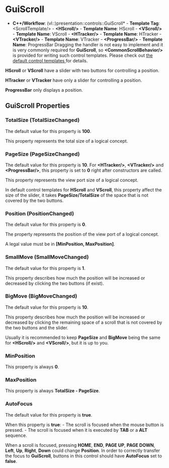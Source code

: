 # GuiScroll

- **C++/Workflow**: (vl::)presentation::controls::GuiScroll* - **Template Tag**: \<ScrollTemplate/\> - **\<HScroll/\>** - **Template Name**: HScroll - **\<VScroll/\>** - **Template Name**: VScroll - **\<HTracker/\>** - **Template Name**: HTracker - **\<VTracker/\>** - **Template Name**: VTracker - **\<ProgressBar/\>** - **Template Name**: ProgressBar Dragging the handler is not easy to implement and it is very commonly required for **GuiScroll**, so **\<CommonScrollBehavior/\>** is provided for writing such control templates. Please check out [ the default control templates ](https://github.com/vczh-libraries/GacUI/blob/master/Source/Skins/DarkSkin/Template_Scroll.xml) for details.

**HScroll** or **VScroll** have a slider with two buttons for controlling a position.

**HTracker** or **VTracker** have only a slider for controlling a position.

**ProgressBar** only displays a position.

## GuiScroll Properties

### TotalSize (TotalSizeChanged)

The default value for this property is **100**.

This property represents the total size of a logical concept.

### PageSize (PageSizeChanged)

The default value for this property is **10**. For **\<HTracker/\>**, **\<VTracker/\>** and **\<ProgressBar/\>**, this property is set to **0** right after constructors are called.

This property represents the view port size of a logical concept.

In default control templates for **HScroll** and **VScroll**, this property affect the size of the slider, it takes **PageSize/TotalSize** of the space that is not covered by the two buttons.

### Position (PositionChanged)

The default value for this property is **0**.

The property represents the position of the view port of a logical concept.

A legal value must be in **[MinPosition, MaxPosition]**.

### SmallMove (SmallMoveChanged)

The default value for this property is **1**.

This property describes how much the position will be increased or decreased by clicking the two buttons (if exist).

### BigMove (BigMoveChanged)

The default value for this property is **10**.

This property describes how much the position will be increased or decreased by clicking the remaining space of a scroll that is not covered by the two buttons and the slider.

Usually it is recommended to keep **PageSize** and **BigMove** being the same for **\<HScroll/\>** and **\<VScroll/\>**, but it is up to you.

### MinPosition

This property is always **0**.

### MaxPosition

This property is always **TotalSize - PageSize**.

### AutoFocus

The default value for this property is **true**.

When this property is **true**: - The scroll is focused when the mouse button is pressed. - The scroll is focused when it is executed by **TAB** or a **ALT** sequence.

When a scroll is focused, pressing **HOME**, **END**, **PAGE UP**, **PAGE DOWN**, **Left**, **Up**, **Right**, **Down** could change **Position**. In order to correctly transfer the focus to **GuiScroll**, buttons in this control should have **AutoFocus** set to **false**.

